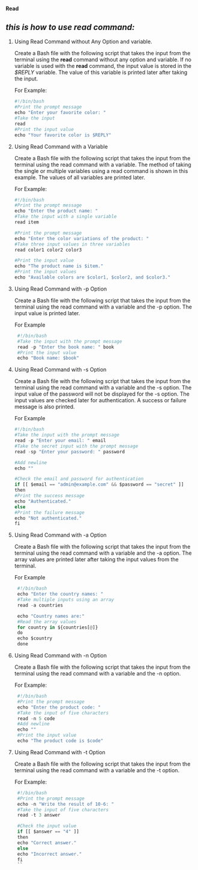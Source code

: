 #### Read
## *this is how to use read command:*

1. Using Read Command without Any Option and variable.

    Create a Bash file with the following script that takes the input from the terminal using the **read** command without any option and variable. If no variable is used with the **read** command, the input value is stored in the *$REPLY* variable. The value of this variable is printed later after taking the input. 

    For Example:

    ```python
    #!/bin/bash  
    #Print the prompt message
    echo "Enter your favorite color: "  
    #Take the input
    read  
    #Print the input value
    echo "Your favorite color is $REPLY"
    ```
2. Using Read Command with a Variable

    Create a Bash file with the following script that takes the input from the terminal using the read command with a variable. The method of taking the single or multiple variables using a read command is shown in this example. The values of all variables are printed later.

    For Example:

    ```python
    #!/bin/bash  
    #Print the prompt message
    echo "Enter the product name: "  
    #Take the input with a single variable
    read item

    #Print the prompt message
    echo "Enter the color variations of the product: "  
    #Take three input values in three variables
    read color1 color2 color3

    #Print the input value
    echo "The product name is $item."  
    #Print the input values
    echo "Available colors are $color1, $color2, and $color3."
    ```
3. Using Read Command with -p Option

    Create a Bash file with the following script that takes the input from the terminal using the read command with a variable and the -p option. The input value is printed later.

   For Example

    ```python
     #!/bin/bash  
     #Take the input with the prompt message
     read -p "Enter the book name: " book
     #Print the input value
     echo "Book name: $book"
     ```
4. Using Read Command with -s Option

    Create a Bash file with the following script that takes the input from the terminal using the read command with a variable and the -s option. The input value of the password will not be displayed for the -s option. The input values are checked later for authentication. A success or failure message is also printed.

   For Example

    ```python
    #!/bin/bash  
    #Take the input with the prompt message
    read -p "Enter your email: " email
    #Take the secret input with the prompt message
    read -sp "Enter your password: " password

    #Add newline
    echo ""

    #Check the email and password for authentication
    if [[ $email == "admin@example.com" && $password == "secret" ]]
    then
    #Print the success message
    echo "Authenticated."
    else
   #Print the failure message
    echo "Not authenticated."
    fi
    ```
5. Using Read Command with -a Option

    Create a Bash file with the following script that takes the input from the terminal using the read command with a variable and the -a option. The array values are printed later after taking the input values from the terminal.

   For Example

   ```python
    #!/bin/bash  
    echo "Enter the country names: "  
    #Take multiple inputs using an array  
    read -a countries

    echo "Country names are:"
    #Read the array values
    for country in ${countries[@]}
    do
    echo $country
    done
    ```
6. Using Read Command with -n Option

    Create a Bash file with the following script that takes the input from the terminal using the read command with a variable and the -n option.

   For Example:

   ```python
    #!/bin/bash  
    #Print the prompt message
    echo "Enter the product code: "  
    #Take the input of five characters
    read -n 5 code
    #Add newline
    echo ""
    #Print the input value
    echo "The product code is $code"
    ```
7. Using Read Command with -t Option

    Create a Bash file with the following script that takes the input from the terminal using the read command with a variable and the -t option.

   For Example:
   ```python
    #!/bin/bash  
    #Print the prompt message
    echo -n "Write the result of 10-6: "  
    #Take the input of five characters
    read -t 3 answer

    #Check the input value
    if [[ $answer == "4" ]]
    then
    echo "Correct answer."
    else
    echo "Incorrect answer."
    fi
    ``
